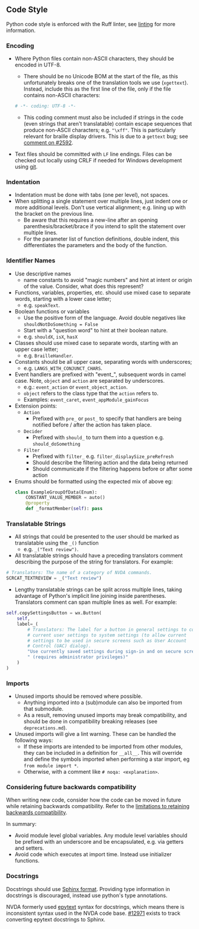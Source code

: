 ## Code Style

Python code style is enforced with the Ruff linter, see [linting](../testing/automated.md#linting-your-changes) for more information.

### Encoding

* Where Python files contain non-ASCII characters, they should be encoded in UTF-8.
  * There should be no Unicode BOM at the start of the file, as this unfortunately breaks one of the translation tools we use (`xgettext`).
  Instead, include this as the first line of the file, only if the file contains non-ASCII characters:

  ```py
  # -*- coding: UTF-8 -*-
  ```

  * This coding comment must also be included if strings in the code (even strings that aren't translatable) contain escape sequences that produce non-ASCII characters; e.g. `"\xff"`.
    This is particularly relevant for braille display drivers.
    This is due to a `gettext` bug; see [comment on #2592](https://github.com/nvaccess/nvda/issues/2592#issuecomment-155299911).
* Text files should be committed with `LF` line endings.
Files can be checked out locally using CRLF if needed for Windows development using [git](https://git-scm.com/book/en/v2/Customizing-Git-Git-Configuration#_core_autocrlf).

### Indentation
* Indentation must be done with tabs (one per level), not spaces.
* When splitting a single statement over multiple lines, just indent one or more additional levels.
  Don't use vertical alignment; e.g. lining up with the bracket on the previous line.
  - Be aware that this requires a new-line after an opening parenthesis/bracket/brace if you intend
    to split the statement over multiple lines.
  - For the parameter list of function definitions, double indent, this differentiates the
    parameters and the body of the function.

### Identifier Names
* Use descriptive names
  - name constants to avoid "magic numbers" and hint at intent or origin of the value.
    Consider, what does this represent?
* Functions, variables, properties, etc. should use mixed case to separate words, starting with a lower case letter;
  - e.g. `speakText`.
* Boolean functions or variables
  - Use the positive form of the language.
    Avoid double negatives like `shouldNotDoSomething = False`
  - Start with a "question word" to hint at their boolean nature.
  - e.g. `shouldX`, `isX`, `hasX`
* Classes should use mixed case to separate words, starting with an upper case letter;
  - e.g. `BrailleHandler`.
* Constants should be all upper case, separating words with underscores;
  - e.g. `LANGS_WITH_CONJUNCT_CHARS`.
* Event handlers are prefixed with "event_", subsequent words in camel case.
  Note, `object` and `action` are separated by underscores.
  - e.g.: `event_action` or `event_object_action`.
  - `object` refers to the class type that the `action` refers to.
  - Examples: `event_caret`, `event_appModule_gainFocus`
* Extension points:
  * `Action`
    - Prefixed with `pre_` or `post_` to specify that handlers are being notified before / after the
      action has taken place.
  * `Decider`
    - Prefixed with `should_` to turn them into a question e.g. `should_doSomething`
  * `Filter`
    - Prefixed with `filter_` e.g. `filter_displaySize_preRefresh`
    - Should describe the filtering action and the data being returned
    - Should communicate if the filtering happens before or after some action
* Enums should be formatted using the expected mix of above eg:
  ```python
  class ExampleGroupOfData(Enum):
      CONSTANT_VALUE_MEMBER = auto()
      @property
      def _formatMember(self): pass
  ```

### Translatable Strings
* All strings that could be presented to the user should be marked as translatable using the `_()` function
  - e.g. `_("Text review")`.
* All translatable strings should have a preceding translators comment describing the purpose of the string for translators.
For example:
```py
# Translators: The name of a category of NVDA commands.
SCRCAT_TEXTREVIEW = _("Text review")
```
* Lengthy translatable strings can be split across multiple lines, taking advantage of Python's implicit line joining inside parentheses.
Translators comment can span multiple lines as well.
For example:
```py
self.copySettingsButton = wx.Button(
	self,
	label=_(
		# Translators: The label for a button in general settings to copy
		# current user settings to system settings (to allow current
		# settings to be used in secure screens such as User Account
		# Control (UAC) dialog).
		"Use currently saved settings during sign-in and on secure screens"
		" (requires administrator privileges)"
	)
)
```

### Imports
* Unused imports should be removed where possible.
  - Anything imported into a (sub)module can also be imported from that submodule.
  - As a result, removing unused imports may break compatibility, and should be done in compatibility breaking releases (see `deprecations.md`).
* Unused imports will give a lint warning. These can be handled the following ways:
  - If these imports are intended to be imported from other modules, they can be included in a definition for `__all__`. This will override and define the symbols imported when performing a star import, eg `from module import *`.
  - Otherwise, with a comment like `# noqa: <explanation>`.

### Considering future backwards compatibility

When writing new code, consider how the code can be moved in future while retaining backwards compatibility.
Refer to the [limitations to retaining backwards compatibility](./deprecations.md#limitations-to-retaining-backwards-compatibility).

In summary:
- Avoid module level global variables.
Any module level variables should be prefixed with an underscore and be encapsulated, e.g. via getters and setters.
- Avoid code which executes at import time.
Instead use initializer functions.

### Docstrings

Docstrings should use [Sphinx format](https://sphinx-rtd-tutorial.readthedocs.io/en/latest/docstrings.html).
Providing type information in docstrings is discouraged, instead use python's type annotations.

NVDA formerly used [epytext](https://epydoc.sourceforge.net/manual-epytext.html) syntax for docstrings, which means there is inconsistent syntax used in the NVDA code base.
[#12971](https://github.com/nvaccess/nvda/issues/12971) exists to track converting epytext docstrings to Sphinx.

